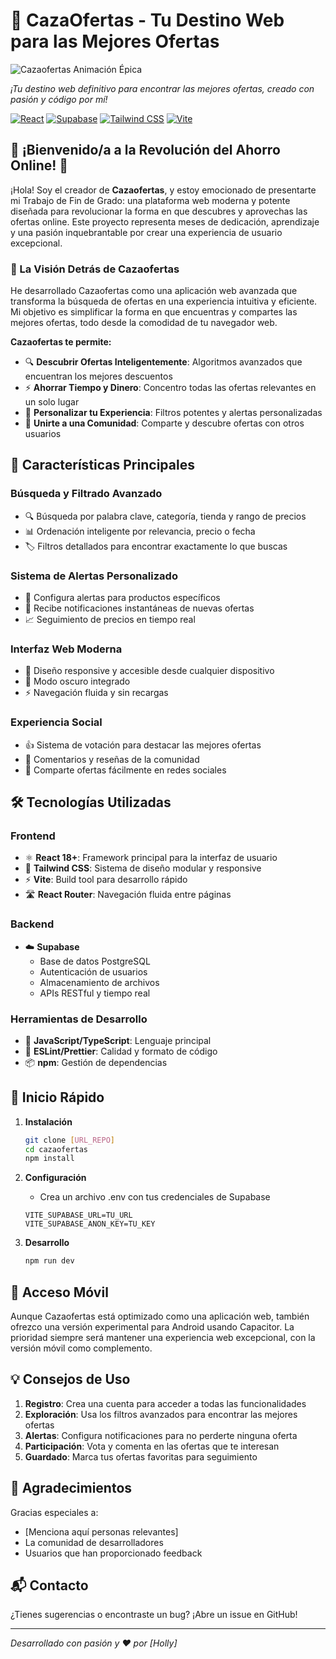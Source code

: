 # 🎯 CazaOfertas - Tu Destino Web para las Mejores Ofertas

![Cazaofertas Animación Épica](URL_DE_TU_LOGO_O_GIF_ANIMADO_AQUI)

*¡Tu destino web definitivo para encontrar las mejores ofertas, creado con pasión y código por mí!*

[![React](https://img.shields.io/badge/React-20232A?style=for-the-badge&logo=react&logoColor=61DAFB)](https://reactjs.org/)
[![Supabase](https://img.shields.io/badge/Supabase-3ECF8E?style=for-the-badge&logo=supabase&logoColor=white)](https://supabase.com/)
[![Tailwind CSS](https://img.shields.io/badge/Tailwind_CSS-38B2AC?style=for-the-badge&logo=tailwind-css&logoColor=white)](https://tailwindcss.com/)
[![Vite](https://img.shields.io/badge/Vite-646CFF?style=for-the-badge&logo=vite&logoColor=white)](https://vitejs.dev/)

## 🌟 ¡Bienvenido/a a la Revolución del Ahorro Online! 🌟

¡Hola! Soy el creador de **Cazaofertas**, y estoy emocionado de presentarte mi Trabajo de Fin de Grado: una plataforma web moderna y potente diseñada para revolucionar la forma en que descubres y aprovechas las ofertas online. Este proyecto representa meses de dedicación, aprendizaje y una pasión inquebrantable por crear una experiencia de usuario excepcional.

### 🎯 La Visión Detrás de Cazaofertas

He desarrollado Cazaofertas como una aplicación web avanzada que transforma la búsqueda de ofertas en una experiencia intuitiva y eficiente. Mi objetivo es simplificar la forma en que encuentras y compartes las mejores ofertas, todo desde la comodidad de tu navegador web.

**Cazaofertas te permite:**

- 🔍 **Descubrir Ofertas Inteligentemente**: Algoritmos avanzados que encuentran los mejores descuentos
- ⚡ **Ahorrar Tiempo y Dinero**: Concentro todas las ofertas relevantes en un solo lugar
- 🎯 **Personalizar tu Experiencia**: Filtros potentes y alertas personalizadas
- 👥 **Unirte a una Comunidad**: Comparte y descubre ofertas con otros usuarios

## 💫 Características Principales

### Búsqueda y Filtrado Avanzado

- 🔍 Búsqueda por palabra clave, categoría, tienda y rango de precios
- 📊 Ordenación inteligente por relevancia, precio o fecha
- 🏷️ Filtros detallados para encontrar exactamente lo que buscas

### Sistema de Alertas Personalizado

- 🔔 Configura alertas para productos específicos
- 📩 Recibe notificaciones instantáneas de nuevas ofertas
- 📈 Seguimiento de precios en tiempo real

### Interfaz Web Moderna

- 🎨 Diseño responsive y accesible desde cualquier dispositivo
- 🌙 Modo oscuro integrado
- ⚡ Navegación fluida y sin recargas

### Experiencia Social

- 👍 Sistema de votación para destacar las mejores ofertas
- 💬 Comentarios y reseñas de la comunidad
- 🤝 Comparte ofertas fácilmente en redes sociales

## 🛠️ Tecnologías Utilizadas

### Frontend

- ⚛️ **React 18+**: Framework principal para la interfaz de usuario
- 🎨 **Tailwind CSS**: Sistema de diseño modular y responsive
- ⚡ **Vite**: Build tool para desarrollo rápido
- 🛣️ **React Router**: Navegación fluida entre páginas

### Backend

- ☁️ **Supabase**
  - Base de datos PostgreSQL
  - Autenticación de usuarios
  - Almacenamiento de archivos
  - APIs RESTful y tiempo real

### Herramientas de Desarrollo

- 📜 **JavaScript/TypeScript**: Lenguaje principal
- 🔧 **ESLint/Prettier**: Calidad y formato de código
- 📦 **npm**: Gestión de dependencias

## 🚀 Inicio Rápido

1. **Instalación**

   ```bash
   git clone [URL_REPO]
   cd cazaofertas
   npm install
   ```

2. **Configuración**
   - Crea un archivo .env con tus credenciales de Supabase

   ```env
   VITE_SUPABASE_URL=TU_URL
   VITE_SUPABASE_ANON_KEY=TU_KEY
   ```

3. **Desarrollo**

   ```bash
   npm run dev
   ```

## 📱 Acceso Móvil

Aunque Cazaofertas está optimizado como una aplicación web, también ofrezco una versión experimental para Android usando Capacitor. La prioridad siempre será mantener una experiencia web excepcional, con la versión móvil como complemento.

## 💡 Consejos de Uso

1. **Registro**: Crea una cuenta para acceder a todas las funcionalidades
2. **Exploración**: Usa los filtros avanzados para encontrar las mejores ofertas
3. **Alertas**: Configura notificaciones para no perderte ninguna oferta
4. **Participación**: Vota y comenta en las ofertas que te interesan
5. **Guardado**: Marca tus ofertas favoritas para seguimiento

## 🤝 Agradecimientos

Gracias especiales a:

- [Menciona aquí personas relevantes]
- La comunidad de desarrolladores
- Usuarios que han proporcionado feedback

## 📬 Contacto

¿Tienes sugerencias o encontraste un bug? ¡Abre un issue en GitHub!

---

*Desarrollado con pasión y ❤️ por [Holly]*
